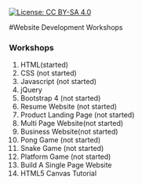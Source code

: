 [![License: CC BY-SA 4.0](https://licensebuttons.net/l/by-sa/4.0/80x15.png)](https://creativecommons.org/licenses/by-sa/4.0/)

#Website Development Workshops

### Workshops

1. HTML(started)
2. CSS (not started)
3. Javascript (not started)
4. jQuery
5. Bootstrap 4 (not started)
6. Resume Website (not started)
7. Product Landing Page (not started)
8. Multi Page Website(not started)
9. Business Website(not started)
10. Pong Game (not started)
11. Snake Game (not started)
12. Platform Game (not started)
13. Build A Single Page Website
14. HTML5 Canvas Tutorial
